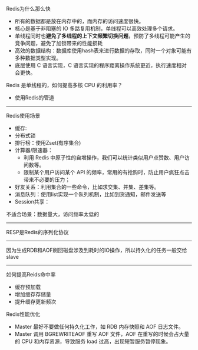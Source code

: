 Redis为什么那么快

* 所有的数据都是放在内存中的，而内存的访问速度很快。
* 核心是基于非阻塞的 IO 多路复用机制，单线程可以高效处理多个请求。
* 单线程同时也**避免了多线程的上下文频繁切换问题**，预防了多线程可能产生的竞争问题，避免了加锁带来的性能损耗
* 高效的数据结构：数据库使用hash表来进行数据的存取，同时一个对象可能有多种数据类型实现。
* 底层使用 C 语言实现，C 语言实现的程序距离操作系统更近，执行速度相对会更快。

Redis 是单线程的，如何提高多核 CPU 的利用率？

- 使用Redis的管道

---

Redis使用场景

- 缓存:
- 分布式锁
- 排行榜：使用Zset(有序集合)
- 计算器/限速器：
  - 利用 Redis 中原子性的自增操作，我们可以统计类似用户点赞数、用户访问数等。
  - 限制某个用户访问某个 API 的频率，常用的有抢购时，防止用户疯狂点击带来不必要的压力；
- 好友关系：利用集合的一些命令，比如求交集、并集、差集等。
- 消息队列：使用list实现一个队列机制，比如到货通知，邮件发送等
- Session共享：

不适合场景：数据量大，访问频率太低的

---

RESP是Redis的序列化协议

---

因为生成RDB和AOF刷回磁盘涉及到耗时的IO操作，所以持久化的任务一般交给slave

---

如何提高Reids命中率

- 缓存预加载
- 增加缓存存储量
- 提升缓存更新频次

Redis性能优化

- Master 最好不要做任何持久化工作，如 RDB 内存快照和 AOF 日志文件。
- Master 调用 BGREWRITEAOF 重写 AOF 文件，AOF 在重写的时候会占大量的 CPU 和内存资源，导致服务 load 过高，出现短暂服务暂停现象。
